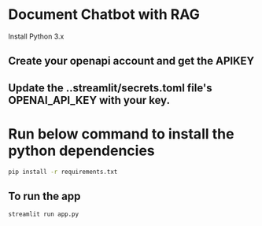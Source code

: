 # Document Chatbot with RAG

Install Python 3.x

## Create your openapi account and get the APIKEY

## Update the ..streamlit/secrets.toml file's OPENAI_API_KEY with your key.

# Run below command to install the python dependencies
```bash
pip install -r requirements.txt
```

## To run the app
```bash
streamlit run app.py
```